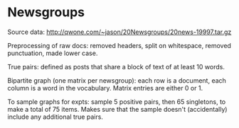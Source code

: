 # Newsgroups

Source data: <http://qwone.com/~jason/20Newsgroups/20news-19997.tar.gz>

Preprocessing of raw docs: removed headers, split on whitespace, removed punctuation, made lower case.

True pairs: defined as posts that share a block of text of at least 10 words.

Bipartite graph (one matrix per newsgroup): each row is a document, each column is a word in the vocabulary. Matrix entries are either 0 or 1.

To sample graphs for expts: sample 5 positive pairs, then 65 singletons, to make a total of 75 items. Makes sure that the sample doesn't (accidentally) include any additional true pairs. 
